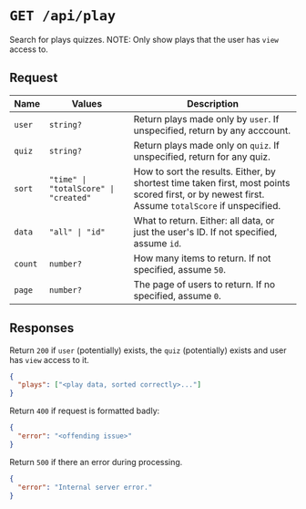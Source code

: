 # `GET /api/play`

Search for plays quizzes. NOTE: Only show plays that the user has `view` access to.

## Request

| Name | Values | Description |
|-|-|-|
| `user` | `string?` | Return plays made only by `user`. If unspecified, return by any acccount. |
| `quiz` | `string?` | Return plays made only on `quiz`. If unspecified, return for any quiz. |
| `sort` | `"time" \| "totalScore" \| "created"` | How to sort the results. Either, by shortest time taken first, most points scored first, or by newest first. Assume `totalScore` if unspecified. |
| `data` | `"all" \| "id"` | What to return. Either: all data, or just the user's ID. If not specified, assume `id`. |
| `count` | `number?` | How many items to return. If not specified, assume `50`. |
| `page` | `number?` | The page of users to return. If no specified, assume `0`. |

## Responses

Return `200` if `user` (potentially) exists, the `quiz` (potentially) exists and user has `view` access to it.

```json
{
  "plays": ["<play data, sorted correctly>..."]
}
```

Return `400` if request is formatted badly:

```json
{
  "error": "<offending issue>"
}
```

Return `500` if there an error during processing.

```json
{
  "error": "Internal server error."
}
```